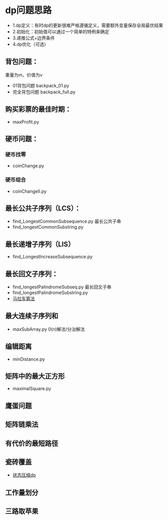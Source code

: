 # dp问题思路
- 1.dp定义：有时dp的更新很难严格遵循定义，需要额外变量保存全局最优结果
- 2.初始化：初始值可以通过一个简单的特例来确定
- 3.递推公式+边界条件
- 4.dp优化（可选）

## 背包问题：
重量为m，价值为v
- 01背包问题 backpack_01.py
- 完全背包问题 backpack_full.py

## 购买彩票的最佳时期：
- maxProfit.py

## 硬币问题：
### 硬币找零
- coinChange.py

### 硬币组合
- coinChangeII.py

## 最长公共子序列（LCS）：
- find_LongestCommonSubsequence.py
最长公共子串
- find_longestCommonSubstring.py

## 最长递增子序列（LIS）
- find_LongestIncreaseSubsequence.py

## 最长回文子序列：
- find_longestPalindromeSubseq.py
最长回文子串
- find_longestPalindromeSubstring.py
- [马拉车算法](https://blog.csdn.net/sinat_35261315/article/details/78267046)

## 最大连续子序列和
- maxSubArray.py
0(n)解法/分治解法

## 编辑距离
- minDistance.py

## 矩阵中的最大正方形
- maximalSquare.py

## 鹰蛋问题

## 矩阵链乘法

## 有代价的最短路径

## 瓷砖覆盖
- [状态压缩dp](https://hongqiang.iteye.com/blog/1625215)

## 工作量划分

## 三路取苹果